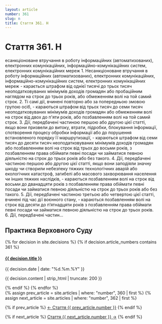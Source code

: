 ```yaml
---
layout: article
number: 361
slug: n
title: Стаття 361. Н
---
```


# Стаття 361. Н

есанкціоноване втручання в роботу інформаційних (автоматизованих), електронних комунікаційних, інформаційно-комунікаційних систем, електронних комунікаційних мереж 1. Несанкціоноване втручання в роботу інформаційних (автоматизованих), електронних комунікаційних, інформаційно-комунікаційних систем, електронних комунікаційних мереж - карається штрафом від однієї тисячі до трьох тисяч неоподатковуваних мінімумів доходів громадян або пробаційним наглядом на строк до трьох років, або обмеженням волі на той самий строк. 2. Ті самі дії, вчинені повторно або за попередньою змовою групою осіб, - караються штрафом від трьох тисяч до семи тисяч неоподатковуваних мінімумів доходів громадян або обмеженням волі на строк від двох до п'яти років, або позбавленням волі на той самий строк. 3. Дії, передбачені частиною першою або другою цієї статті, якщо вони призвели до витоку, втрати, підробки, блокування інформації, спотворення процесу обробки інформації або до порушення встановленого порядку її маршрутизації, - караються штрафом від семи тисяч до десяти тисяч неоподатковуваних мінімумів доходів громадян або позбавленням волі на строк від трьох до восьми років, з позбавленням права обіймати певні посади чи займатися певною діяльністю на строк до трьох років або без такого. 4. Дії, передбачені частиною першою або другою цієї статті, якщо вони заподіяли значну шкоду чи створили небезпеку тяжких технологічних аварій або екологічних катастроф, загибелі або масового захворювання населення чи інших тяжких наслідків, - караються позбавленням волі на строк від восьми до дванадцяти років з позбавленням права обіймати певні посади чи займатися певною діяльністю на строк до трьох років або без такого. 5. Дії, передбачені частиною третьою або четвертою цієї статті, вчинені під час дії воєнного стану, - караються позбавленням волі на строк від десяти до п’ятнадцяти років з позбавленням права обіймати певні посади чи займатися певною діяльністю на строк до трьох років. 6. Дії, передбачені частин...

## Практика Верховного Суду

<div class="decisions-container">
{% for decision in site.decisions %}
  {% if decision.article_numbers contains 361 %}
    <div class="decision-item">
      <h4><a href="{{ decision.url }}">{{ decision.title }}</a></h4>
      <p class="decision-date">{{ decision.date | date: "%d.%m.%Y" }}</p>
      <p class="decision-excerpt">{{ decision.content | strip_html | truncate: 200 }}</p>
    </div>
  {% endif %}
{% endfor %}
</div>

<div class="article-navigation">
  {% assign prev_article = site.articles | where: "number", 360 | first %}
  {% assign next_article = site.articles | where: "number", 362 | first %}
  
  {% if prev_article %}
    <a href="{{ prev_article.url }}" class="prev-article">← Стаття {{ prev_article.number }}</a>
  {% endif %}
  
  {% if next_article %}
    <a href="{{ next_article.url }}" class="next-article">Стаття {{ next_article.number }} →</a>
  {% endif %}
</div>

